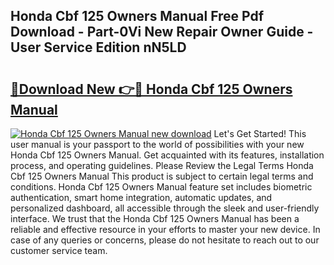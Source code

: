 ## Honda Cbf 125 Owners Manual Free Pdf Download - Part-0Vi New Repair Owner Guide - User Service Edition nN5LD

# <h2><a href="http://bc58412.oget.top/?id=Honda+Cbf+125+Owners+Manual">🔗Download New 👉🔴 Honda Cbf 125 Owners Manual</a></h2>

[![Honda Cbf 125 Owners Manual new download](https://i.imgur.com/5g1atiW.png)](http://bc58412.oget.top/?id=Honda+Cbf+125+Owners+Manual)
Let's Get Started! This user manual is your passport to the world of possibilities with your new Honda Cbf 125 Owners Manual. Get acquainted with its features, installation process, and operating guidelines. Please Review the Legal Terms Honda Cbf 125 Owners Manual This product is subject to certain legal terms and conditions. Honda Cbf 125 Owners Manual feature set includes biometric authentication, smart home integration, automatic updates, and personalized dashboard, all accessible through the sleek and user-friendly interface. We trust that the Honda Cbf 125 Owners Manual has been a reliable and effective resource in your efforts to master your new device. In case of any queries or concerns, please do not hesitate to reach out to our customer service team.
